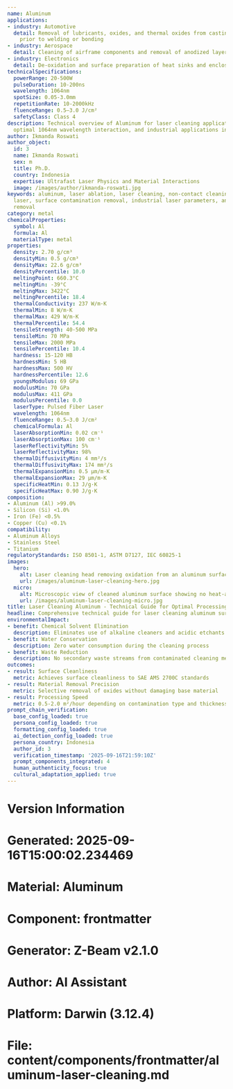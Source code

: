 ```yaml
---
name: Aluminum
applications:
- industry: Automotive
  detail: Removal of lubricants, oxides, and thermal oxides from castings and extrusions
    prior to welding or bonding
- industry: Aerospace
  detail: Cleaning of airframe components and removal of anodized layers for repair
- industry: Electronics
  detail: De-oxidation and surface preparation of heat sinks and enclosures
technicalSpecifications:
  powerRange: 20-500W
  pulseDuration: 10-200ns
  wavelength: 1064nm
  spotSize: 0.05-3.0mm
  repetitionRate: 10-2000kHz
  fluenceRange: 0.5–3.0 J/cm²
  safetyClass: Class 4
description: Technical overview of Aluminum for laser cleaning applications, including
  optimal 1064nm wavelength interaction, and industrial applications in surface preparation.
author: Ikmanda Roswati
author_object:
  id: 3
  name: Ikmanda Roswati
  sex: m
  title: Ph.D.
  country: Indonesia
  expertise: Ultrafast Laser Physics and Material Interactions
  image: /images/author/ikmanda-roswati.jpg
keywords: aluminum, laser ablation, laser cleaning, non-contact cleaning, pulsed fiber
  laser, surface contamination removal, industrial laser parameters, anodized layer
  removal
category: metal
chemicalProperties:
  symbol: Al
  formula: Al
  materialType: metal
properties:
  density: 2.70 g/cm³
  densityMin: 0.5 g/cm³
  densityMax: 22.6 g/cm³
  densityPercentile: 10.0
  meltingPoint: 660.3°C
  meltingMin: -39°C
  meltingMax: 3422°C
  meltingPercentile: 18.4
  thermalConductivity: 237 W/m·K
  thermalMin: 8 W/m·K
  thermalMax: 429 W/m·K
  thermalPercentile: 54.4
  tensileStrength: 40-500 MPa
  tensileMin: 70 MPa
  tensileMax: 2000 MPa
  tensilePercentile: 10.4
  hardness: 15-120 HB
  hardnessMin: 5 HB
  hardnessMax: 500 HV
  hardnessPercentile: 12.6
  youngsModulus: 69 GPa
  modulusMin: 70 GPa
  modulusMax: 411 GPa
  modulusPercentile: 0.0
  laserType: Pulsed Fiber Laser
  wavelength: 1064nm
  fluenceRange: 0.5–3.0 J/cm²
  chemicalFormula: Al
  laserAbsorptionMin: 0.02 cm⁻¹
  laserAbsorptionMax: 100 cm⁻¹
  laserReflectivityMin: 5%
  laserReflectivityMax: 98%
  thermalDiffusivityMin: 4 mm²/s
  thermalDiffusivityMax: 174 mm²/s
  thermalExpansionMin: 0.5 µm/m·K
  thermalExpansionMax: 29 µm/m·K
  specificHeatMin: 0.13 J/g·K
  specificHeatMax: 0.90 J/g·K
composition:
- Aluminum (Al) >99.0%
- Silicon (Si) <1.0%
- Iron (Fe) <0.5%
- Copper (Cu) <0.1%
compatibility:
- Aluminum Alloys
- Stainless Steel
- Titanium
regulatoryStandards: ISO 8501-1, ASTM D7127, IEC 60825-1
images:
  hero:
    alt: Laser cleaning head removing oxidation from an aluminum surface
    url: /images/aluminum-laser-cleaning-hero.jpg
  micro:
    alt: Microscopic view of cleaned aluminum surface showing no heat-affected zone
    url: /images/aluminum-laser-cleaning-micro.jpg
title: Laser Cleaning Aluminum - Technical Guide for Optimal Processing
headline: Comprehensive technical guide for laser cleaning aluminum surfaces
environmentalImpact:
- benefit: Chemical Solvent Elimination
  description: Eliminates use of alkaline cleaners and acidic etchants
- benefit: Water Conservation
  description: Zero water consumption during the cleaning process
- benefit: Waste Reduction
  description: No secondary waste streams from contaminated cleaning media
outcomes:
- result: Surface Cleanliness
  metric: Achieves surface cleanliness to SAE AMS 2700C standards
- result: Material Removal Precision
  metric: Selective removal of oxides without damaging base material
- result: Processing Speed
  metric: 0.5-2.0 m²/hour depending on contamination type and thickness
prompt_chain_verification:
  base_config_loaded: true
  persona_config_loaded: true
  formatting_config_loaded: true
  ai_detection_config_loaded: true
  persona_country: Indonesia
  author_id: 3
  verification_timestamp: '2025-09-16T21:59:10Z'
  prompt_components_integrated: 4
  human_authenticity_focus: true
  cultural_adaptation_applied: true
---
```


# Version Information
# Generated: 2025-09-16T15:00:02.234469
# Material: Aluminum
# Component: frontmatter
# Generator: Z-Beam v2.1.0
# Author: AI Assistant
# Platform: Darwin (3.12.4)
# File: content/components/frontmatter/aluminum-laser-cleaning.md